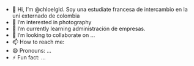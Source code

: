 - 👋 Hi, I’m @chloelgld. Soy una estudiate francesa de intercambio en la uni externado de colombia
- 👀 I’m interested in photography
- 🌱 I’m currently learning administración de empresas.
- 💞️ I’m looking to collaborate on ...
- 📫 How to reach me: 
- 😄 Pronouns: ...
- ⚡ Fun fact: ...

<!---
chloelgld/chloelgld is a ✨ special ✨ repository because its `README.md` (this file) appears on your GitHub profile.
You can click the Preview link to take a look at your changes.
--->
